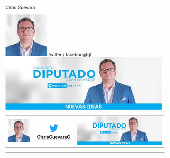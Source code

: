 Chris Guevara

![](test.assets/Chris_132x132.jpg) twitter / faceboogfgf                                                             ![](test.assets/Chris_banner.jpg)



| ![](test.assets/Chris_132x132.jpg) | ![](test.assets/twitter.png)[ChrisGuevaraG](https://twitter.com/ChrisGuevaraG) | ![](test.assets/Chris_banner.jpg) |
| ---------------------------------- | ------------------------------------------------------------ | --------------------------------- |
|                                    |                                                              |                                   |
|                                    |                                                              |                                   |
|                                    |                                                              |                                   |

